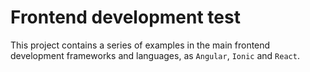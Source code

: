 # Frontend development test

This project contains a series of examples in the main frontend development frameworks and languages, as `Angular`, `Ionic` and `React`.

